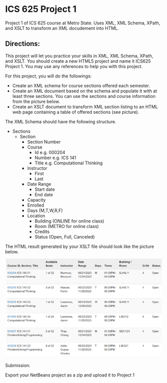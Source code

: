 # ICS 625 Project 1
 Project 1 of ICS 625 course at Metro State. Uses XML, XML Schema, XPath, and XSLT to transform an XML docudement into HTML. 
   
## Directions:  
  
This project will let you practice your skills in XML, XML Schema, XPath, and XSLT. You should create a
new HTML5 project and name it ICS625 Project 1. You may use any references to help you with this
project.
  
For this project, you will do the followings:
* Create an XML schema for course sections offered each semester.
* Create an XML document based on the schema and populate it with at least three sections. You
can use the sections and course information from the picture below.
* Create an XSLT document to transform XML section listing to an HTML web page containing a
table of offered sections (see picture).
  
The XML Schema should have the following structure.
  
- Sections
  - Section
    - Section Number
    - Course
      - Id e.g. 000204
      - Number e.g. ICS 141
      - Title e.g. Computational Thinking
    - Instructor
      - First
      - Last
    - Date Range
      - Start date
      - End date
    - Capacity
    - Enrolled
    - Days (M,T,W,R,F)
    - Location
      - Building (ONLINE for online class)
      - Room (METRO for online class)
      - Credits
      - Status (Open, Full, Canceled)
  
The HTML result generated by your XSLT file should look like the picture below.

![An image of a table of courses.](/screenshot.png "Courses Table")

Submission:

Export your NetBeans project as a zip and upload it to Project 1   